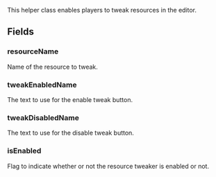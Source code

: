             
This helper class enables players to tweak resources in the editor.
        
## Fields

### resourceName
Name of the resource to tweak.
### tweakEnabledName
The text to use for the enable tweak button.
### tweakDisabledName
The text to use for the disable tweak button.
### isEnabled
Flag to indicate whether or not the resource tweaker is enabled or not.


